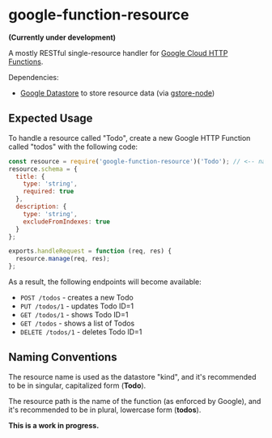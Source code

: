 # google-function-resource

__(Currently under development)__

A mostly RESTful single-resource handler for [Google Cloud HTTP Functions](https://cloud.google.com/functions/docs/writing/http).

Dependencies:

* [Google Datastore](https://cloud.google.com/datastore/) to store resource data (via [gstore-node](https://github.com/sebelga/gstore-node))

## Expected Usage

To handle a resource called "Todo", create a new Google HTTP Function called "todos" with the following code:

```javascript
const resource = require('google-function-resource')('Todo'); // <-- name your resource here
resource.schema = {
  title: {
    type: 'string',
    required: true
  },
  description: {
    type: 'string',
    excludeFromIndexes: true
  }
};

exports.handleRequest = function (req, res) {
  resource.manage(req, res);
};
```

As a result, the following endpoints will become available:

* `POST /todos` - creates a new Todo
* `PUT /todos/1` - updates Todo ID=1
* `GET /todos/1` - shows Todo ID=1
* `GET /todos` - shows a list of Todos
* `DELETE /todos/1` - deletes Todo ID=1

## Naming Conventions

The resource name is used as the datastore "kind", and it's recommended to be in singular, capitalized form (__Todo__).

The resource path is the name of the function (as enforced by Google), and it's recommended to be in plural, lowercase form (__todos__).

__This is a work in progress.__
